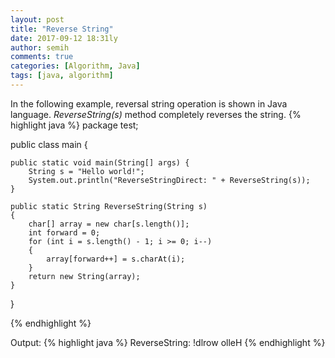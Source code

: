 ```yaml
---
layout: post
title: "Reverse String"
date: 2017-09-12 18:31ly
author: semih
comments: true
categories: [Algorithm, Java]
tags: [java, algorithm]
---
```

In the following example, reversal string operation is shown in Java language. *ReverseString(s)* method completely reverses the string.
{% highlight java %}
package test;

public class main {

	public static void main(String[] args) {
		String s = "Hello world!";
		System.out.println("ReverseStringDirect: " + ReverseString(s));
	}
	
    public static String ReverseString(String s)
    {
        char[] array = new char[s.length()];
        int forward = 0;
        for (int i = s.length() - 1; i >= 0; i--)
        {
            array[forward++] = s.charAt(i);
        }
        return new String(array);
    }
}

{% endhighlight %}

Output:
{% highlight java %}
ReverseString: !dlrow olleH
{% endhighlight %}
